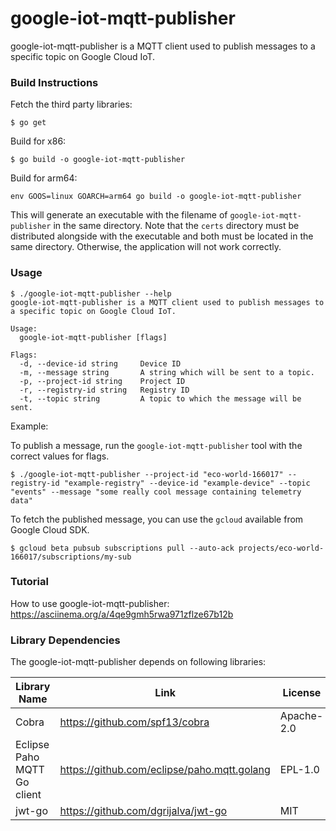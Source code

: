 # google-iot-mqtt-publisher

google-iot-mqtt-publisher is a MQTT client used to publish messages to a specific topic on Google Cloud IoT.

### Build Instructions

Fetch the third party libraries:

`$ go get`

Build for x86:

`$ go build -o google-iot-mqtt-publisher`

Build for arm64:

`env GOOS=linux GOARCH=arm64 go build -o google-iot-mqtt-publisher`

This will generate an executable with the filename of `google-iot-mqtt-publisher` in the same directory. Note that the `certs` directory must be distributed alongside with the executable and both must be located in the same directory. Otherwise, the application will not work correctly.

### Usage
```
$ ./google-iot-mqtt-publisher --help
google-iot-mqtt-publisher is a MQTT client used to publish messages to a specific topic on Google Cloud IoT.

Usage:
  google-iot-mqtt-publisher [flags]

Flags:
  -d, --device-id string     Device ID
  -m, --message string       A string which will be sent to a topic.
  -p, --project-id string    Project ID
  -r, --registry-id string   Registry ID
  -t, --topic string         A topic to which the message will be sent.
```

Example:

To publish a message, run the `google-iot-mqtt-publisher` tool with the correct values for flags.

`$ ./google-iot-mqtt-publisher --project-id "eco-world-166017" --registry-id "example-registry" --device-id "example-device" --topic "events" --message "some really cool message containing telemetry data"`

To fetch the published message, you can use the `gcloud` available from Google Cloud SDK.

`$ gcloud beta pubsub subscriptions pull --auto-ack projects/eco-world-166017/subscriptions/my-sub`

### Tutorial

How to use google-iot-mqtt-publisher: https://asciinema.org/a/4qe9gmh5rwa971zflze67b12b

### Library Dependencies

The google-iot-mqtt-publisher depends on following libraries:

| Library Name                | Link                                        | License    |
| --------------------------- | ------------------------------------------- | ---------- |
| Cobra                       | https://github.com/spf13/cobra              | Apache-2.0 |
| Eclipse Paho MQTT Go client | https://github.com/eclipse/paho.mqtt.golang | EPL-1.0    |
| jwt-go                      | https://github.com/dgrijalva/jwt-go         | MIT        |
